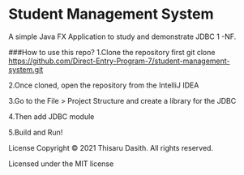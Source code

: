 # Student Management System  #

A simple Java FX Application to study and demonstrate JDBC 1 -NF.

###How to use this repo?
1.Clone the repository first
git clone https://github.com/Direct-Entry-Program-7/student-management-system.git

2.Once cloned, open the repository from the IntelliJ IDEA

3.Go to the File > Project Structure and create a library for the JDBC

4.Then add JDBC module

5.Build and Run!

License
Copyright © 2021 Thisaru Dasith. All rights reserved.

Licensed under the MIT license




